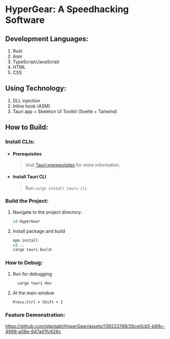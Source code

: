# HyperGear: A Speedhacking Software

## Development Languages:
1. Rust
2. Asm
3. TypeScript/JavaScript
4. HTML
5. CSS

## Using Technology:
1. DLL injection
2. Inline hook (ASM)
3. Tauri app + Skeleton UI Toolkit (Svelte + Tailwind)

## How to Build:

### Install CLIs:
* #### Prerequisites
  > Visit [Tauri prerequisites](https://tauri.app/v1/guides/getting-started/prerequisites) for more information.
  
* #### Install Tauri CLI
  > Run `cargo install tauri-cli`

### Build the Project:
1. Navigate to the project directory:
   ```bash
   cd HyperGear

2. Install package and build
   ```bash
   npm install
   cd ..
   cargo tauri build
   
### How to Debug:
1. Run for debugging
   ```bash
     cargo tauri dev
2. At the main window
   ```bash
   Press:Ctrl + Shift + I

### Feature Demonstration:
https://github.com/plantabt/HyperGear/assets/139223769/26ce0cb5-b69c-4999-a08e-647a01fc626c

